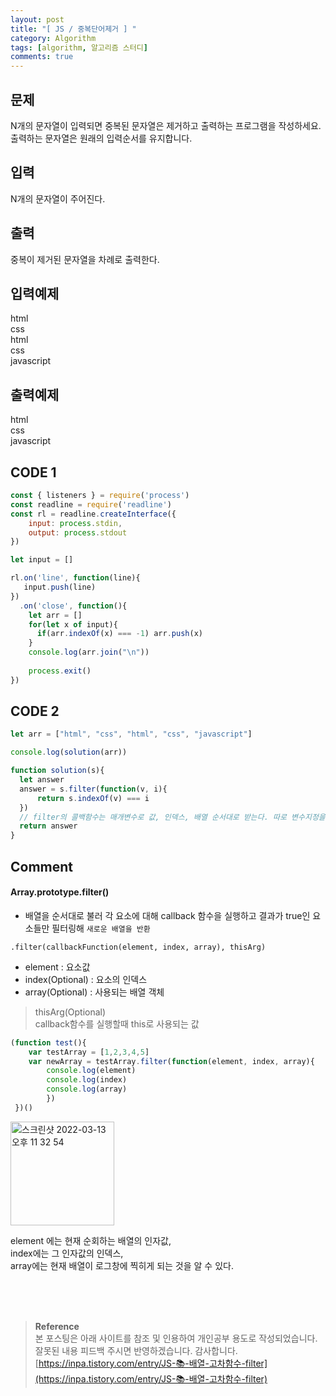 ```yaml
---
layout: post
title: "[ JS / 중복단어제거 ] "
category: Algorithm
tags: [algorithm, 알고리즘 스터디]
comments: true
---
```


## 문제
N개의 문자열이 입력되면 중복된 문자열은 제거하고 출력하는 프로그램을 작성하세요. 출력하는 문자열은 원래의 입력순서를 유지합니다.

## 입력
N개의 문자열이 주어진다.

## 출력
중복이 제거된 문자열을 차례로 출력한다.

## 입력예제
html   
css   
html   
css   
javascript

## 출력예제
html   
css   
javascript

## CODE 1
```javascript
const { listeners } = require('process')
const readline = require('readline')
const rl = readline.createInterface({
    input: process.stdin,
    output: process.stdout
})

let input = []

rl.on('line', function(line){
   input.push(line)
})
  .on('close', function(){
    let arr = []
    for(let x of input){
      if(arr.indexOf(x) === -1) arr.push(x)
    }
    console.log(arr.join("\n"))
 
    process.exit()
})
```
## CODE 2
```javascript
let arr = ["html", "css", "html", "css", "javascript"]

console.log(solution(arr))

function solution(s){  
  let answer
  answer = s.filter(function(v, i){
      return s.indexOf(v) === i
  })
  // filter의 콜백함수는 매개변수로 값, 인덱스, 배열 순서대로 받는다. 따로 변수지정을 안해줘도 된다. 
  return answer
}
```

## Comment
#### Array.prototype.filter()   
- 배열을 순서대로 불러 각 요소에 대해 callback 함수을 실행하고 결과가 true인 요소들만 필터링해 `새로운 배열을 반환`

`.filter(callbackFunction(element, index, array), thisArg)`

- element : 요소값
- index(Optional) : 요소의 인덱스
- array(Optional) : 사용되는 배열 객체

>thisArg(Optional)   
callback함수를 실행할때 this로 사용되는 값

```javascript
(function test(){
    var testArray = [1,2,3,4,5]
    var newArray = testArray.filter(function(element, index, array){ 
        console.log(element)
        console.log(index)
        console.log(array)
        })
 })()
```
<img width="166" alt="스크린샷 2022-03-13 오후 11 32 54" src="https://user-images.githubusercontent.com/76654131/158064466-0a427a2e-a446-4095-ab6f-0dc6bd420ab5.png">

element 에는 현재 순회하는 배열의 인자값,   
index에는 그 인자값의 인덱스,   
array에는 현재 배열이 로그창에 찍히게 되는 것을 알 수 있다.

<br>
<br>
<br>

>**Reference**   
본 포스팅은 아래 사이트를 참조 및 인용하여 개인공부 용도로 작성되었습니다.   
잘못된 내용 피드백 주시면 반영하겠습니다. 감사합니다.   
[https://inpa.tistory.com/entry/JS-📚-배열-고차함수-filter](https://inpa.tistory.com/entry/JS-📚-배열-고차함수-filter)